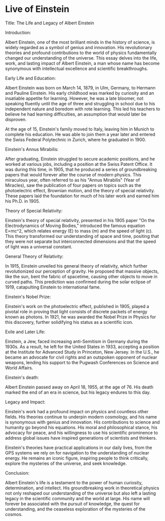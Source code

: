 # Live of Einstein

Title: The Life and Legacy of Albert Einstein

Introduction:

Albert Einstein, one of the most brilliant minds in the history of science, is widely regarded as a symbol of genius and innovation. His revolutionary theories and profound contributions to the world of physics fundamentally changed our understanding of the universe. This essay delves into the life, work, and lasting impact of Albert Einstein, a man whose name has become synonymous with intellectual excellence and scientific breakthroughs.

Early Life and Education:

Albert Einstein was born on March 14, 1879, in Ulm, Germany, to Hermann and Pauline Einstein. His early childhood was marked by curiosity and an insatiable appetite for learning. However, he was a late bloomer, not speaking fluently until the age of three and struggling in school due to his independent nature and boredom with rote learning. This led his teachers to believe he had learning difficulties, an assumption that would later be disproven.

At the age of 15, Einstein's family moved to Italy, leaving him in Munich to complete his education. He was able to join them a year later and entered the Swiss Federal Polytechnic in Zurich, where he graduated in 1900.

Einstein's Annus Mirabilis:

After graduating, Einstein struggled to secure academic positions, and he worked at various jobs, including a position at the Swiss Patent Office. It was during this time, in 1905, that he produced a series of groundbreaking papers that would forever alter the course of modern physics. This miraculous year, often referred to as his "Annus Mirabilis" (Year of Miracles), saw the publication of four papers on topics such as the photoelectric effect, Brownian motion, and the theory of special relativity. These papers laid the foundation for much of his later work and earned him his Ph.D. in 1905.

Theory of Special Relativity:

Einstein's theory of special relativity, presented in his 1905 paper "On the Electrodynamics of Moving Bodies," introduced the famous equation E=mc^2, which relates energy (E) to mass (m) and the speed of light (c). This theory transformed our understanding of space and time, positing that they were not separate but interconnected dimensions and that the speed of light was a universal constant.

General Theory of Relativity:

In 1915, Einstein unveiled his general theory of relativity, which further revolutionized our perception of gravity. He proposed that massive objects, like the sun, bent the fabric of spacetime, causing other objects to move in curved paths. This prediction was confirmed during the solar eclipse of 1919, catapulting Einstein to international fame.

Einstein's Nobel Prize:

Einstein's work on the photoelectric effect, published in 1905, played a pivotal role in proving that light consists of discrete packets of energy known as photons. In 1921, he was awarded the Nobel Prize in Physics for this discovery, further solidifying his status as a scientific icon.

Exile and Later Life:

Einstein, a Jew, faced increasing anti-Semitism in Germany during the 1930s. As a result, he left for the United States in 1933, accepting a position at the Institute for Advanced Study in Princeton, New Jersey. In the U.S., he became an advocate for civil rights and an outspoken opponent of nuclear weapons, lending his support to the Pugwash Conferences on Science and World Affairs.

Einstein's death:

Albert Einstein passed away on April 18, 1955, at the age of 76. His death marked the end of an era in science, but his legacy endures to this day.

Legacy and Impact:

Einstein's work had a profound impact on physics and countless other fields. His theories continue to underpin modern cosmology, and his name is synonymous with genius and innovation. His contributions to science and humanity go beyond his equations. His moral and philosophical stance, his advocacy for peace, and his willingness to use his scientific prominence to address global issues have inspired generations of scientists and thinkers.

Einstein's theories have practical applications in our daily lives, from the GPS systems we rely on for navigation to the understanding of nuclear energy. He remains an iconic figure, inspiring people to think critically, explore the mysteries of the universe, and seek knowledge.

Conclusion:

Albert Einstein's life is a testament to the power of human curiosity, determination, and intellect. His groundbreaking work in theoretical physics not only reshaped our understanding of the universe but also left a lasting legacy in the scientific community and the world at large. His name will forever be associated with the pursuit of knowledge, the quest for understanding, and the ceaseless exploration of the mysteries of the cosmos.
